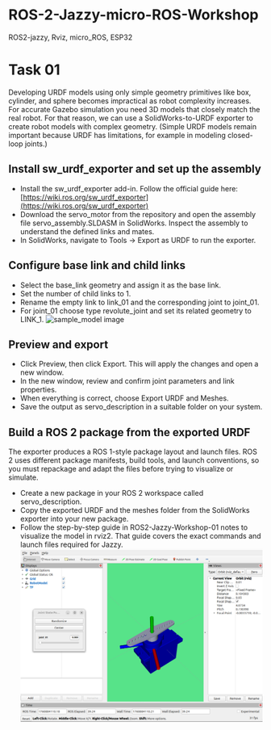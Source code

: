 # ROS-2-Jazzy-micro-ROS-Workshop
ROS2-jazzy, Rviz, micro_ROS, ESP32

Task 01
=======
Developing URDF models using only simple geometry primitives like box, cylinder, and sphere becomes impractical as robot complexity increases. For accurate Gazebo simulation you need 3D models that closely match the real robot. For that reason, we can use a SolidWorks-to-URDF exporter to create robot models with complex geometry. (Simple URDF models remain important because URDF has limitations, for example in modeling closed-loop joints.)

Install sw_urdf_exporter and set up the assembly
------------------------------------------------
- Install the sw_urdf_exporter add-in. Follow the official guide here: [https://wiki.ros.org/sw_urdf_exporter](https://wiki.ros.org/sw_urdf_exporter)
- Download the servo_motor from the repository and open the assembly file servo_assembly.SLDASM in SolidWorks. Inspect the assembly to understand the defined links and mates.
- In SolidWorks, navigate to Tools -> Export as URDF to run the exporter.

Configure base link and child links
-----------------------------------
- Select the base_link geometry and assign it as the base link.
- Set the number of child links to 1.
- Rename the empty link to link_01 and the corresponding joint to joint_01.
- For joint_01 choose type revolute_joint and set its related geometry to LINK_1.
![sample_model image](images/urdf_exporter.gif)

Preview and export
------------------
- Click Preview, then click Export. This will apply the changes and open a new window.
- In the new window, review and confirm joint parameters and link properties.
- When everything is correct, choose Export URDF and Meshes.
- Save the output as servo_description in a suitable folder on your system.

Build a ROS 2 package from the exported URDF
--------------------------------------------
The exporter produces a ROS 1-style package layout and launch files. ROS 2 uses different package manifests, build tools, and launch conventions, so you must repackage and adapt the files before trying to visualize or simulate.
- Create a new package in your ROS 2 workspace called servo_description.
- Copy the exported URDF and the meshes folder from the SolidWorks exporter into your new package.
- Follow the step-by-step guide in ROS2-Jazzy-Workshop-01 notes to visualize the model in rviz2. That guide covers the exact commands and launch files required for Jazzy.
![rviz_display.launch view](images/rviz_display_view)

